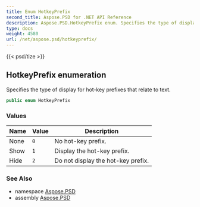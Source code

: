 ```yaml
---
title: Enum HotkeyPrefix
second_title: Aspose.PSD for .NET API Reference
description: Aspose.PSD.HotkeyPrefix enum. Specifies the type of display for hotkey prefixes that relate to text
type: docs
weight: 4580
url: /net/aspose.psd/hotkeyprefix/
---
```

{{< psd/tize >}}
## HotkeyPrefix enumeration

Specifies the type of display for hot-key prefixes that relate to text.

```csharp
public enum HotkeyPrefix
```

### Values

| Name | Value | Description |
| --- | --- | --- |
| None | `0` | No hot-key prefix. |
| Show | `1` | Display the hot-key prefix. |
| Hide | `2` | Do not display the hot-key prefix. |

### See Also

* namespace [Aspose.PSD](../../aspose.psd/)
* assembly [Aspose.PSD](../../)


